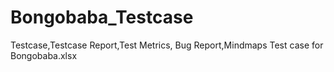# Bongobaba_Testcase
Testcase,Testcase Report,Test Metrics, Bug Report,Mindmaps
Test case for Bongobaba.xlsx
